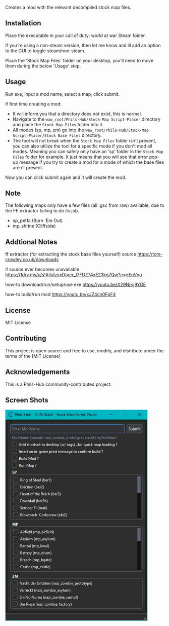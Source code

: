 Creates a mod with the relevant decompiled stock map files.

## Installation

Place the executable in your call of duty: world at war Steam folder.

If you're using a non-steam version, then let me know and ill add an option to the GUI to toggle steam/non-steam.

Place the 'Stock Map Files' folder on your desktop, you'll need to move them during the below 'Usage' step.

## Usage

Run exe, input a mod name, select a map, click submit.

If first time creating a mod:
  
- It will inform you that a directory does not exist, this is normal.
- Navigate to the `waw_root/Phils-Hub/Stock-Map Script-Placer` directory and place the `Stock Map Files` folder into it.
- All modes (sp, mp, zm) go into the `waw_root/Phils-Hub/Stock-Map Script-Placer/Stock Base Files` directory.
- The tool will not break when the `Stock Map Files` folder isn't present, you can also utilize the tool for a specific mode if you don't mod all modes. Meaning you can safely only have an 'sp' folder in the `Stock Map Files` folder for example. It just means that you will see that error pop-up message if you try to create a mod for a mode of which the base files aren't present.

Now you can click submit again and it will create the mod.

## Note

The following maps only have a few files (all .gsc from raw) available, due to the FF extractor failing to do its job.
- sp_pel1a (Burn 'Em Out)
- mp_shrine (Cliffside)

## Addtional Notes

ff extractor (for extracting the stock base files yourself)
source
https://tom-crowley.co.uk/downloads

if source ever becomes unavailable
https://1drv.ms/u/s!AjIuIzvxDorcr_I7FDZ74xE23kg7Qw?e=gEuVvu

how-to download/run/setup/use exe
https://youtu.be/X29Nrvj9YOE

how-to build/run mod
https://youtu.be/xJZ4co0FpF4

## License

MIT License

## Contributing

This project is open source and free to use, modify, and distribute under the terms of the [MIT License]

## Acknowledgements

This is a Phils-Hub community-contributed project.

## Screen Shots ##

![alt text](image.png)




